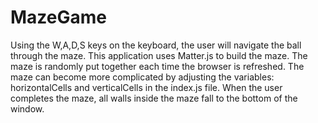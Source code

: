 # MazeGame
Using the W,A,D,S keys on the keyboard, the user will navigate the ball through the maze.
This application uses Matter.js to build the maze. The maze is randomly put together each time the browser is refreshed.
The maze can become more complicated by adjusting the variables: horizontalCells and verticalCells in the index.js file. 
When the user completes the maze, all walls inside the maze fall to the bottom of the window. 
